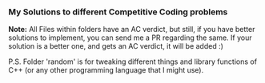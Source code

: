 ### My Solutions to different Competitive Coding problems

<b>Note:</b> All Files within folders have an AC verdict, but still, if you have better solutions to implement, you can send me a PR regarding the same. If your solution is a better one, and gets an AC verdict, it will be added :)

P.S. Folder 'random' is for tweaking different things and library functions of C++ (or any other programming language that I might use).